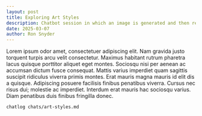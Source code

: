 ```yaml
---
layout: post
title: Exploring Art Styles
description: Chatbot session in which an image is generated and then re-rendered in a variety of artistic styles.
date: 2025-03-07
author: Ron Snyder
---
```


Lorem ipsum odor amet, consectetuer adipiscing elit. Nam gravida justo torquent turpis arcu velit consectetur. Maximus habitant rutrum pharetra lacus quisque porttitor aliquet eget montes. Sociosqu nisi per aenean ac accumsan dictum fusce consequat. Mattis varius imperdiet quam sagittis suscipit ridiculus viverra primis montes. Erat mauris magna mauris id elit dis a quisque. Adipiscing posuere facilisis finibus penatibus viverra. Cursus nec risus dui; molestie ac imperdiet. Interdum erat mauris hac sociosqu varius. Diam penatibus duis finibus fringilla donec.

`chatlog chats/art-styles.md`

